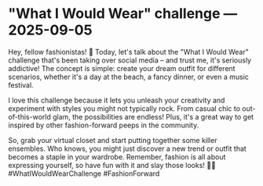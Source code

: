 # "What I Would Wear" challenge — 2025-09-05

Hey, fellow fashionistas! 🌟 Today, let's talk about the "What I Would Wear" challenge that's been taking over social media – and trust me, it's seriously addictive! The concept is simple: create your dream outfit for different scenarios, whether it's a day at the beach, a fancy dinner, or even a music festival.

I love this challenge because it lets you unleash your creativity and experiment with styles you might not typically rock. From casual chic to out-of-this-world glam, the possibilities are endless! Plus, it's a great way to get inspired by other fashion-forward peeps in the community.

So, grab your virtual closet and start putting together some killer ensembles. Who knows, you might just discover a new trend or outfit that becomes a staple in your wardrobe. Remember, fashion is all about expressing yourself, so have fun with it and slay those looks! 💃✨ #WhatIWouldWearChallenge #FashionForward